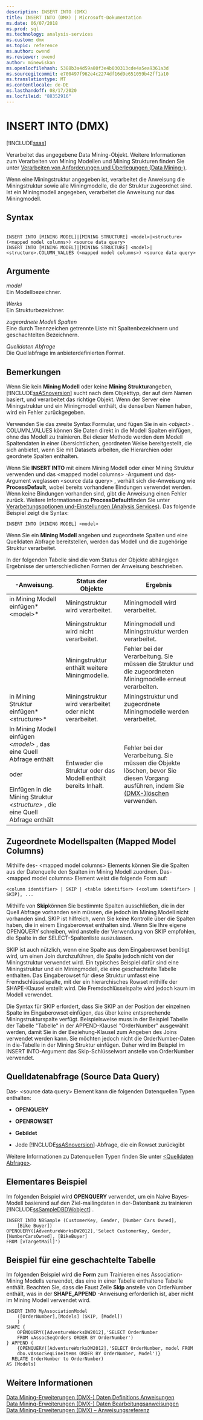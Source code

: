 ```yaml
---
description: INSERT INTO (DMX)
title: INSERT INTO (DMX) | Microsoft-Dokumentation
ms.date: 06/07/2018
ms.prod: sql
ms.technology: analysis-services
ms.custom: dmx
ms.topic: reference
ms.author: owend
ms.reviewer: owend
author: minewiskan
ms.openlocfilehash: 5388b3a4d59a80f3e4b030313cde4a5ea9361a3d
ms.sourcegitcommit: e700497f962e4c2274df16d9e651059b42ff1a10
ms.translationtype: MT
ms.contentlocale: de-DE
ms.lasthandoff: 08/17/2020
ms.locfileid: "88352916"
---
```

# <a name="insert-into-dmx"></a>INSERT INTO (DMX)
[!INCLUDE[ssas](../includes/applies-to-version/ssas.md)]

  Verarbeitet das angegebene Data Mining-Objekt. Weitere Informationen zum Verarbeiten von Mining Modellen und Mining Strukturen finden Sie unter [Verarbeiten von Anforderungen und Überlegungen &#40;Data Mining-&#41;](https://docs.microsoft.com/analysis-services/data-mining/processing-requirements-and-considerations-data-mining).  
  
 Wenn eine Miningstruktur angegeben ist, verarbeitet die Anweisung die Miningstruktur sowie alle Miningmodelle, die der Struktur zugeordnet sind. Ist ein Miningmodell angegeben, verarbeitet die Anweisung nur das Miningmodell.  
  
## <a name="syntax"></a>Syntax  
  
```  
  
INSERT INTO [MINING MODEL]|[MINING STRUCTURE] <model>|<structure> (<mapped model columns>) <source data query>  
INSERT INTO [MINING MODEL]|[MINING STRUCTURE] <model>|<structure>.COLUMN_VALUES (<mapped model columns>) <source data query>  
```  
  
## <a name="arguments"></a>Argumente  
 *model*  
 Ein Modellbezeichner.  
  
 *Werks*  
 Ein Strukturbezeichner.  
  
 *zugeordnete Modell Spalten*  
 Eine durch Trennzeichen getrennte Liste mit Spaltenbezeichnern und geschachtelten Bezeichnern.  
  
 *Quelldaten Abfrage*  
 Die Quellabfrage im anbieterdefinierten Format.  
  
## <a name="remarks"></a>Bemerkungen  
 Wenn Sie kein **Mining Modell** oder keine **Mining Struktur**angeben, [!INCLUDE[ssASnoversion](../includes/ssasnoversion-md.md)] sucht nach dem Objekttyp, der auf dem Namen basiert, und verarbeitet das richtige Objekt. Wenn der Server eine Miningstruktur und ein Miningmodell enthält, die denselben Namen haben, wird ein Fehler zurückgegeben.  
  
 Verwenden Sie das zweite Syntax Formular, und fügen Sie in ein *\<object>* . COLUMN_VALUES können Sie Daten direkt in die Modell Spalten einfügen, ohne das Modell zu trainieren. Bei dieser Methode werden dem Modell Spaltendaten in einer übersichtlichen, geordneten Weise bereitgestellt, die sich anbietet, wenn Sie mit Datasets arbeiten, die Hierarchien oder geordnete Spalten enthalten.  
  
 Wenn Sie **INSERT INTO** mit einem Mining Modell oder einer Mining Struktur verwenden und das \<mapped model columns> -Argument und das-Argument weglassen \<source data query> , verhält sich die-Anweisung wie **ProcessDefault**, wobei bereits vorhandene Bindungen verwendet werden. Wenn keine Bindungen vorhanden sind, gibt die Anweisung einen Fehler zurück. Weitere Informationen zu **ProcessDefault**finden Sie unter [Verarbeitungsoptionen und-Einstellungen &#40;Analysis Services&#41;](https://docs.microsoft.com/analysis-services/multidimensional-models/processing-options-and-settings-analysis-services). Das folgende Beispiel zeigt die Syntax:  
  
```  
INSERT INTO [MINING MODEL] <model>  
```  
  
 Wenn Sie ein **Mining Modell** angeben und zugeordnete Spalten und eine Quelldaten Abfrage bereitstellen, werden das Modell und die zugehörige Struktur verarbeitet.  
  
 In der folgenden Tabelle sind die vom Status der Objekte abhängigen Ergebnisse der unterschiedlichen Formen der Anweisung beschrieben.  
  
|-Anweisung.|Status der Objekte|Ergebnis|  
|---------------|----------------------|------------|  
|in Mining Modell einfügen*\<model>*|Miningstruktur wird verarbeitet.|Miningmodell wird verarbeitet.|  
||Miningstruktur wird nicht verarbeitet.|Miningmodell und Miningstruktur werden verarbeitet.|  
||Miningstruktur enthält weitere Miningmodelle.|Fehler bei der Verarbeitung. Sie müssen die Struktur und die zugeordneten Miningmodelle erneut verarbeiten.|  
|in Mining Struktur einfügen*\<structure>*|Miningstruktur wird verarbeitet oder nicht verarbeitet.|Miningstruktur und zugeordnete Miningmodelle werden verarbeitet.|  
|In Mining Modell einfügen *\<model>* , das eine Quell Abfrage enthält<br /><br /> oder<br /><br /> Einfügen in die Mining Struktur *\<structure>* , die eine Quell Abfrage enthält|Entweder die Struktur oder das Modell enthält bereits Inhalt.|Fehler bei der Verarbeitung. Sie müssen die Objekte löschen, bevor Sie diesen Vorgang ausführen, indem Sie [&#40;DMX-&#41;löschen ](../dmx/delete-dmx.md)verwenden.|  
  
## <a name="mapped-model-columns"></a>Zugeordnete Modellspalten (Mapped Model Columns)  
 Mithilfe des- \<mapped model columns> Elements können Sie die Spalten aus der Datenquelle den Spalten im Mining Modell zuordnen. Das- \<mapped model columns> Element weist die folgende Form auf:  
  
```  
<column identifier> | SKIP | <table identifier> (<column identifier> | SKIP), ...  
```  
  
 Mithilfe von **Skip**können Sie bestimmte Spalten ausschließen, die in der Quell Abfrage vorhanden sein müssen, die jedoch im Mining Modell nicht vorhanden sind. SKIP ist hilfreich, wenn Sie keine Kontrolle über die Spalten haben, die in einem Eingaberowset enthalten sind. Wenn Sie Ihre eigene OPENQUERY schreiben, wird anstelle der Verwendung von SKIP empfohlen, die Spalte in der SELECT-Spaltenliste auszulassen.  
  
 SKIP ist auch nützlich, wenn eine Spalte aus dem Eingaberowset benötigt wird, um einen Join durchzuführen, die Spalte jedoch nicht von der Miningstruktur verwendet wird. Ein typisches Beispiel dafür sind eine Miningstruktur und ein Miningmodell, die eine geschachtelte Tabelle enthalten. Das Eingaberowset für diese Struktur umfasst eine Fremdschlüsselspalte, mit der ein hierarchisches Rowset mithilfe der SHAPE-Klausel erstellt wird. Die Fremdschlüsselspalte wird jedoch kaum im Modell verwendet.  
  
 Die Syntax für SKIP erfordert, dass Sie SKIP an der Position der einzelnen Spalte im Eingaberowset einfügen, das über keine entsprechende Miningstrukturspalte verfügt. Beispielsweise muss in der Beispiel Tabelle der Tabelle "Tabelle" in der APPEND-Klausel "OrderNumber" ausgewählt werden, damit Sie in der Beziehung-Klausel zum Angeben des Joins verwendet werden kann. Sie möchten jedoch nicht die OrderNumber-Daten in die-Tabelle in der Mining Struktur einfügen. Daher wird im Beispiel im INSERT INTO-Argument das Skip-Schlüsselwort anstelle von OrderNumber verwendet.  
  
## <a name="source-data-query"></a>Quelldatenabfrage (Source Data Query)  
 Das- \<source data query> Element kann die folgenden Datenquellen Typen enthalten:  
  
-   **OPENQUERY**  
  
-   **OPENROWSET**  
  
-   **Gebildet**  
  
-   Jede [!INCLUDE[ssASnoversion](../includes/ssasnoversion-md.md)]-Abfrage, die ein Rowset zurückgibt  
  
 Weitere Informationen zu Datenquellen Typen finden Sie unter [&#60;Quelldaten Abfrage&#62;](../dmx/source-data-query.md).  
  
## <a name="basic-example"></a>Elementares Beispiel  
 Im folgenden Beispiel wird **OPENQUERY** verwendet, um ein Naive Bayes-Modell basierend auf den Ziel-mailingdaten in der-Datenbank zu trainieren [!INCLUDE[ssSampleDBDWobject](../includes/sssampledbdwobject-md.md)] .  
  
```  
INSERT INTO NBSample (CustomerKey, Gender, [Number Cars Owned],  
    [Bike Buyer])  
OPENQUERY([AdventureWorksDW2012],'Select CustomerKey, Gender, [NumberCarsOwned], [BikeBuyer]   
FROM [vTargetMail]')  
```  
  
## <a name="nested-table-example"></a>Beispiel für eine geschachtelte Tabelle  
 Im folgenden Beispiel wird die **Form** zum Trainieren eines Association-Mining Modells verwendet, das eine in einer Tabelle enthaltene Tabelle enthält. Beachten Sie, dass die Faust Zeile **Skip** anstelle von OrderNumber enthält, was in der **SHAPE_APPEND** -Anweisung erforderlich ist, aber nicht im Mining Modell verwendet wird.  
  
```  
INSERT INTO MyAssociationModel  
    ([OrderNumber],[Models] (SKIP, [Model])  
    )  
SHAPE {  
    OPENQUERY([AdventureWorksDW2012],'SELECT OrderNumber  
    FROM vAssocSeqOrders ORDER BY OrderNumber')  
} APPEND (  
    {OPENQUERY([AdventureWorksDW2012],'SELECT OrderNumber, model FROM   
    dbo.vAssocSeqLineItems ORDER BY OrderNumber, Model')}  
  RELATE OrderNumber to OrderNumber)   
AS [Models]  
```  
  
## <a name="see-also"></a>Weitere Informationen  
 [Data Mining-Erweiterungen &#40;DMX-&#41; Daten Definitions Anweisungen](../dmx/dmx-statements-data-definition.md)   
 [Data Mining-Erweiterungen &#40;DMX-&#41; Daten Bearbeitungsanweisungen](../dmx/dmx-statements-data-manipulation.md)   
 [Data Mining-Erweiterungen &#40;DMX&#41; – Anweisungsreferenz](../dmx/data-mining-extensions-dmx-statements.md)  
  
  
